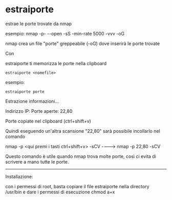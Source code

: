 # estraiporte
estrae le porte trovate da nmap


esempio:
nmap <IP> -p- --open  -sS -min-rate 5000 -vvv -oG <porte>


nmap crea un file "porte" greppeabile (-oG) dove inserirà le porte trovate

Con 

estraiporte ti memorizza le porte nella clipboard

	estraiporte <nomefile>
 
 esempio:

 	estraiporte porte


Estrazione informazioni...

 Indirizzo IP: <IP>
 Porte aperte: 22,80

Porte copiate nel clipboard (ctrl+shift+v)

Quindi eseguendo un'altra scansione "22,80" sarà possibile incollarlo nel comando

nmap <IP> -p <qui premi i tasti ctrl+shift+v> -sCV ----> nmap <IP> -p 22,80 -sCV


Questo comando è utile quando nmap trova molte porte, così ci evita di scrivere a mano tutte le porte.

----------------------------------------------

Installazione:

con i permessi di root, basta copiare il file estraiporte nella directory /usr/bin
e dare i permessi di esecuzione chmod a+x

